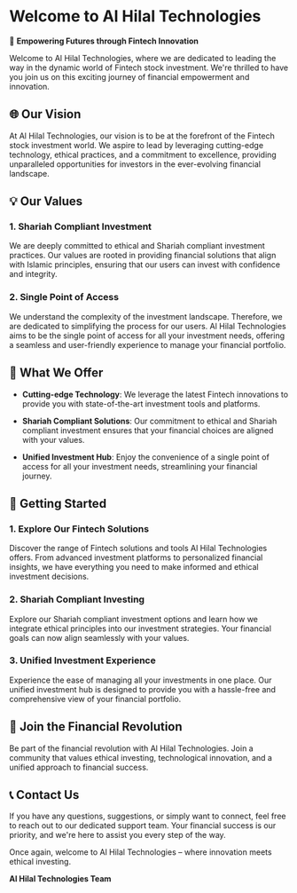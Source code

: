 # Welcome to Al Hilal Technologies

🚀 **Empowering Futures through Fintech Innovation**

Welcome to Al Hilal Technologies, where we are dedicated to leading the way in the dynamic world of Fintech stock investment. We're thrilled to have you join us on this exciting journey of financial empowerment and innovation.

## 🌐 Our Vision

At Al Hilal Technologies, our vision is to be at the forefront of the Fintech stock investment world. We aspire to lead by leveraging cutting-edge technology, ethical practices, and a commitment to excellence, providing unparalleled opportunities for investors in the ever-evolving financial landscape.

## 💡 Our Values

### 1. **Shariah Compliant Investment**

We are deeply committed to ethical and Shariah compliant investment practices. Our values are rooted in providing financial solutions that align with Islamic principles, ensuring that our users can invest with confidence and integrity.

### 2. **Single Point of Access**

We understand the complexity of the investment landscape. Therefore, we are dedicated to simplifying the process for our users. Al Hilal Technologies aims to be the single point of access for all your investment needs, offering a seamless and user-friendly experience to manage your financial portfolio.

## 🚀 What We Offer

- **Cutting-edge Technology**: We leverage the latest Fintech innovations to provide you with state-of-the-art investment tools and platforms.
  
- **Shariah Compliant Solutions**: Our commitment to ethical and Shariah compliant investment ensures that your financial choices are aligned with your values.

- **Unified Investment Hub**: Enjoy the convenience of a single point of access for all your investment needs, streamlining your financial journey.

## 🌟 Getting Started

### 1. Explore Our Fintech Solutions

Discover the range of Fintech solutions and tools Al Hilal Technologies offers. From advanced investment platforms to personalized financial insights, we have everything you need to make informed and ethical investment decisions.

### 2. Shariah Compliant Investing

Explore our Shariah compliant investment options and learn how we integrate ethical principles into our investment strategies. Your financial goals can now align seamlessly with your values.

### 3. Unified Investment Experience

Experience the ease of managing all your investments in one place. Our unified investment hub is designed to provide you with a hassle-free and comprehensive view of your financial portfolio.

## 🤝 Join the Financial Revolution

Be part of the financial revolution with Al Hilal Technologies. Join a community that values ethical investing, technological innovation, and a unified approach to financial success.

## 📞 Contact Us

If you have any questions, suggestions, or simply want to connect, feel free to reach out to our dedicated support team. Your financial success is our priority, and we're here to assist you every step of the way.

Once again, welcome to Al Hilal Technologies – where innovation meets ethical investing.

**Al Hilal Technologies Team**

